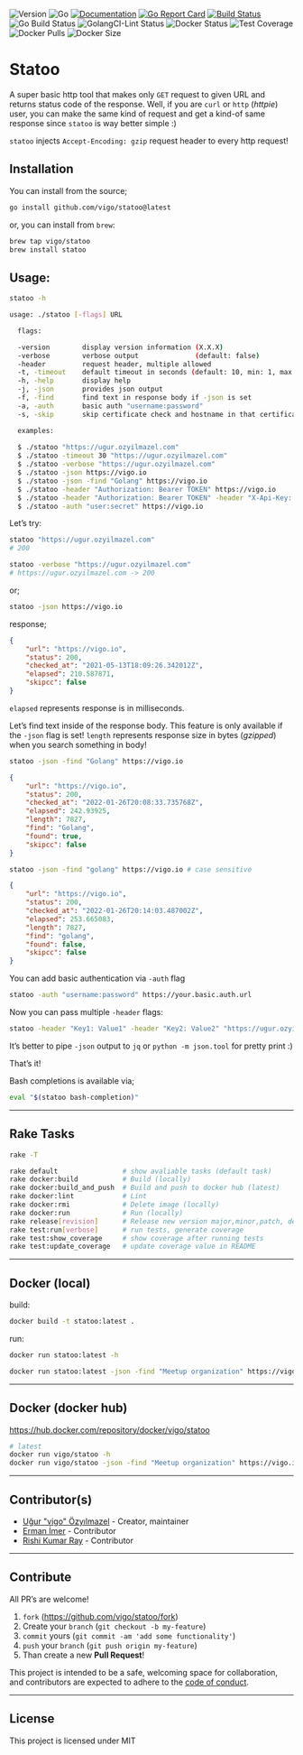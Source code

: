 ![Version](https://img.shields.io/badge/version-1.2.3-orange.svg)
![Go](https://img.shields.io/github/go-mod/go-version/vigo/statoo)
[![Documentation](https://godoc.org/github.com/vigo/statoo?status.svg)](https://pkg.go.dev/github.com/vigo/statoo)
[![Go Report Card](https://goreportcard.com/badge/github.com/vigo/statoo)](https://goreportcard.com/report/github.com/vigo/statoo)
[![Build Status](https://travis-ci.org/vigo/statoo.svg?branch=main)](https://travis-ci.org/vigo/statoo)
![Go Build Status](https://github.com/vigo/statoo/actions/workflows/go.yml/badge.svg)
![GolangCI-Lint Status](https://github.com/vigo/statoo/actions/workflows/golang-lint.yml/badge.svg)
![Docker Status](https://github.com/vigo/statoo/actions/workflows/docker.yml/badge.svg)
![Test Coverage](https://img.shields.io/badge/coverage-79.5%25-orange.svg)
![Docker Pulls](https://img.shields.io/docker/pulls/vigo/statoo)
![Docker Size](https://img.shields.io/docker/image-size/vigo/statoo)


# Statoo

A super basic http tool that makes only `GET` request to given URL and returns
status code of the response. Well, if you are `curl` or `http` (*httpie*) user,
you can make the same kind of request and get a kind-of same response since
`statoo` is way better simple :)

`statoo` injects `Accept-Encoding: gzip` request header to every http request!

## Installation

You can install from the source;

```bash
go install github.com/vigo/statoo@latest
```

or, you can install from `brew`:

```bash
brew tap vigo/statoo
brew install statoo
```

## Usage:

```bash
statoo -h
```

```bash
usage: ./statoo [-flags] URL

  flags:

  -version        display version information (X.X.X)
  -verbose        verbose output              (default: false)
  -header         request header, multiple allowed
  -t, -timeout    default timeout in seconds (default: 10, min: 1, max: 100)
  -h, -help       display help
  -j, -json       provides json output
  -f, -find       find text in response body if -json is set
  -a, -auth       basic auth "username:password"
  -s, -skip       skip certificate check and hostname in that certificate (default: false)

  examples:
  
  $ ./statoo "https://ugur.ozyilmazel.com"
  $ ./statoo -timeout 30 "https://ugur.ozyilmazel.com"
  $ ./statoo -verbose "https://ugur.ozyilmazel.com"
  $ ./statoo -json https://vigo.io
  $ ./statoo -json -find "Golang" https://vigo.io
  $ ./statoo -header "Authorization: Bearer TOKEN" https://vigo.io
  $ ./statoo -header "Authorization: Bearer TOKEN" -header "X-Api-Key: APIKEY" https://vigo.io
  $ ./statoo -auth "user:secret" https://vigo.io
```

Let’s try:

```bash
statoo "https://ugur.ozyilmazel.com"
# 200
```

```bash
statoo -verbose "https://ugur.ozyilmazel.com"
# https://ugur.ozyilmazel.com -> 200
```

or;

```bash
statoo -json https://vigo.io
```

response;

```json
{
    "url": "https://vigo.io",
    "status": 200,
    "checked_at": "2021-05-13T18:09:26.342012Z",
    "elapsed": 210.587871,
    "skipcc": false
}
```

`elapsed` represents response is in milliseconds.

Let’s find text inside of the response body. This feature is only available if
the `-json` flag is set! `length` represents response size in bytes
(*gzipped*) when you search something in body!

```bash
statoo -json -find "Golang" https://vigo.io
```

```json
{
    "url": "https://vigo.io",
    "status": 200,
    "checked_at": "2022-01-26T20:08:33.735768Z",
    "elapsed": 242.93925,
    "length": 7827,
    "find": "Golang",
    "found": true,
    "skipcc": false
}
```

```bash
statoo -json -find "golang" https://vigo.io # case sensitive
```

```json
{
    "url": "https://vigo.io",
    "status": 200,
    "checked_at": "2022-01-26T20:14:03.487002Z",
    "elapsed": 253.665083,
    "length": 7827,
    "find": "golang",
    "found": false,
    "skipcc": false
}
```

You can add basic authentication via `-auth` flag

```bash
statoo -auth "username:password" https://your.basic.auth.url
```

Now you can pass multiple `-header` flags:

```bash
statoo -header "Key1: Value1" -header "Key2: Value2" "https://ugur.ozyilmazel.com"
```

It’s better to pipe `-json` output to `jq` or `python -m json.tool` for pretty print :)

That’s it!

Bash completions is available via;

```bash
eval "$(statoo bash-completion)"
```

---

## Rake Tasks

```bash
rake -T
```

```bash
rake default                # show avaliable tasks (default task)
rake docker:build           # Build (locally)
rake docker:build_and_push  # Build and push to docker hub (latest)
rake docker:lint            # Lint
rake docker:rmi             # Delete image (locally)
rake docker:run             # Run (locally)
rake release[revision]      # Release new version major,minor,patch, default: patch
rake test:run[verbose]      # run tests, generate coverage
rake test:show_coverage     # show coverage after running tests
rake test:update_coverage   # update coverage value in README
```

---

## Docker (local)

build:

```bash
docker build -t statoo:latest .
```

run:

```bash
docker run statoo:latest -h
```

```bash
docker run statoo:latest -json -find "Meetup organization" https://vigo.io
```

---

## Docker (docker hub)

https://hub.docker.com/repository/docker/vigo/statoo

```bash
# latest
docker run vigo/statoo -h
docker run vigo/statoo -json -find "Meetup organization" https://vigo.io
```

---

## Contributor(s)

* [Uğur "vigo" Özyılmazel](https://github.com/vigo) - Creator, maintainer
* [Erman İmer](https://github.com/ermanimer) - Contributor
* [Rishi Kumar Ray](https://github.com/RishiKumarRay) - Contributor

---

## Contribute

All PR’s are welcome!

1. `fork` (https://github.com/vigo/statoo/fork)
1. Create your `branch` (`git checkout -b my-feature`)
1. `commit` yours (`git commit -am 'add some functionality'`)
1. `push` your `branch` (`git push origin my-feature`)
1. Than create a new **Pull Request**!

This project is intended to be a safe, welcoming space for collaboration, and
contributors are expected to adhere to the [code of conduct][coc].

---

## License

This project is licensed under MIT

[coc]: https://github.com/vigo/statoo/blob/main/CODE_OF_CONDUCT.md